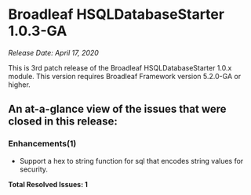 # Broadleaf HSQLDatabaseStarter 1.0.3-GA

_Release Date: April 17, 2020_

This is 3rd patch release of the Broadleaf HSQLDatabaseStarter 1.0.x module. This version requires Broadleaf Framework version 5.2.0-GA or higher.

## An at-a-glance view of the issues that were closed in this release:

### Enhancements(1)
- Support a hex to string function for sql that encodes string values for security.


**Total Resolved Issues: 1**


